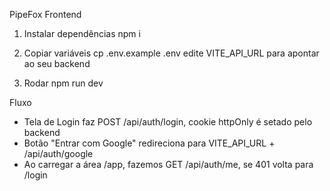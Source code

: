 PipeFox Frontend

1. Instalar dependências
npm i

2. Copiar variáveis
cp .env.example .env
edite VITE_API_URL para apontar ao seu backend

3. Rodar
npm run dev

Fluxo
- Tela de Login faz POST /api/auth/login, cookie httpOnly é setado pelo backend
- Botão "Entrar com Google" redireciona para VITE_API_URL + /api/auth/google
- Ao carregar a área /app, fazemos GET /api/auth/me, se 401 volta para /login
